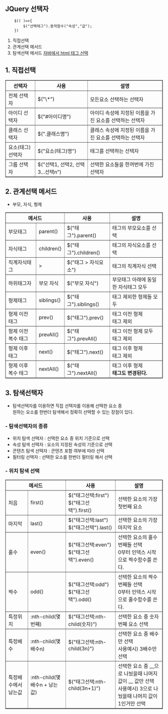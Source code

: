 ## JQuery 선택자

```
    $(( )=>{
        $("선택태그").동작함수("속성","값");
    })
```

1.  직접선택
2.  관계선택 메서드
3.  탐색선택 메서드
[자바에서 html 태그 선택](https://github.com/hyeah0/SmartWeb_Contents_WebApplication_developer_class/blob/main/5_web/03_js/00_DOM/01_01_searchElement(tag).md)

## 1. 직접선택

<table border="1" cellspacing="0">
    <tr><th> 선택자 </th><th> 사용 </th><th> 설명 </th></tr>
    <tr><td> 전체 선택자   </td>    <td> $("\*")                     </td> <td> 모든요소 선택하는 선택자 </td></tr>
    <tr><td> 아이디 선택자  </td>    <td> $("#아이디명")                 </td> <td> 아이디 속성에 지정된 이름을 가진 요소를 선택하는 선택자</td></tr>
    <tr><td> 클래스 선택자 </td>     <td> $(".클래스명")                 </td> <td> 클래스 속성에 지정된 이름을 가진 요소를 선택하는 선택자</td></tr>
    <tr><td> 요소(태그) 선택자  </td> <td> $("요소(태그)명")              </td>  <td>태그를 선택하는 선택자 </td></tr>
    <tr><td> 그룹 선택자  </td>   <td> $("선택1, 선택2, 선택3...선택n") </td>   <td>선택한 요소들을 한꺼번에 가진 선택자   </td></tr>
</table>

## 2. 관계선택 메서드

- 부모, 자식, 형제

<table border="1" cellspacing="0">
    <tr><th colspan="2"> 메서드 </th><th> 사용 </th><th> 설명 </th></tr>
    <tr><td>부모태그  </td>   <td>parent() </td><td> $("태그").parent() </td><td> 태그의 부모요소를 선택 </td></tr>
    <tr><td>자식태그 </td>    <td>children() </td><td> $("태그").children() </td><td> 태그의 자식요소를 선택 </td></tr>
    <tr><td>직계자식태그 </td>  <td> > </td><td> $("태그 > 자식요소") </td><td> 태그의 직계자식 선택 </td></tr>
    <tr><td> 하위태그자</td>  <td> 부모 자식 </td><td> $("부모 자식") </td><td> 부모태그 아래에 동일한 자식태그 모두 </td></tr>
    <tr><td> 형제태그</td>    <td>siblings() </td><td> $("태그").siblings() </td><td> 태그 제외한 형제들 모두</tr>
    <tr><td>형제 이전 태그 </td>  <td>prev() </td><td> $("태그").prev() </td><td> 태그 이전 형제<br>태그 제외</td></tr> 
    <tr><td>형제 이전 복수 태그 </td><td>prevAll() </td><td> $("태그").prevAll() </td><td> 태그 이전 형제 모두 <br>태그 제외</td></tr>
    <tr><td> 형제 이후 태그 </td><td>next() </td><td> $("태그").next()</td><td> 태그 이후 형제 <br>태그 제외</td></tr>
    <tr><td> 형제 이후 복수 태그</td><td>nextAll() </td><td> $("태그").nextAll() </td><td> 태그 이후 형제 <br><b>태그도 변경된다. </td></tr>
</table>

## 3. 탐색선택자

- 탐색선택자를 이용하면 직접 선택자를 이용해 선택한 요소 중 <br>
  원하는 요소를 한번더 탐색해서 정확히 선택할 수 있는 장점이 있다.

### - 탐색선택자의 종류

- 위치 탐색 선택자 : 선택한 요소 중 위치 기준으로 선택
- 속성 탐색 선택자 : 요소의 지정된 속성의 기준으로 선택
- 콘텐츠 탐색 선택자 : 콘텐츠 포함 여부에 따라 선택
- 필터링 선택자 : 선택한 요소를 한번더 필터링 해서 선택

### - 위치 탐색 선택

<table border="1" cellspacing="0">
    <tr><th colspan="2"> 메서드 </th><th> 사용 </th><th> 설명 </th></tr>
    <tr><td> 처음   </td> <td> first()   </td> <td> $("태그선택:first") <br> $("태그선택").first()   </td> <td> 선택한 요소의 가장 첫번째 요소   </td></tr>
    <tr><td> 마지막   </td> <td> last()   </td> <td> $("태그선택:last") <br> $("태그선택").last()   </td> <td> 선택한 요소의 가장 마지막 요소   </td></tr>
    <tr><td> 홀수   </td> <td> even()   </td> <td>  $("태그선택:even") <br> $("태그선택").even()  </td> <td> 선택한 요소의 홀수번째들 선택 <br>0부터 인덱스 시작으로 짝수함수를 쓴다.   </td></tr>
    <tr><td> 짝수   </td> <td> odd()    </td> <td>  $("태그선택:odd") <br> $("태그선택").odd()  </td> <td> 선택한 요소의 짝수번째들 선택 <br>0부터 인덱스 시작으로 홀수함수를 쓴다.     </td></tr>
    <tr><td> 특정위치   </td> <td> :nth-child(몇번째)   </td> <td> $("태그선택:nth-child(숫자)")   </td> <td> 선택한 요소 중 숫자번째 요소 선택   </td></tr>
    <tr><td> 특정배수   </td> <td> :nth-child(몇배수n)    </td> <td> $("태그선택:nth-child(3n)")   </td> <td> 선택한 요소 중 배수만 선택 <br> 사용예시) 3배수만 선택    </td></tr>
    <tr><td> 특정배수에서 남는값   </td> <td>:nth-child(몇배수n + 남는값)     </td> <td>  $("태그선택:nth-child(3n+1)")   </td> <td> 선택한 요소 중 __으로 나눴을때 나머지값이 __ 값만 선택 <br>사용예시) 3으로 나눴을때 나머지 값이 1인거만 선택    </td></tr>
</table>

